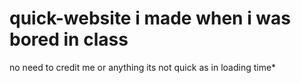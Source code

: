# quick-website i made when i was bored in class
no need to credit me or anything
its not quick as in loading time*
